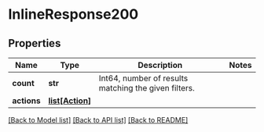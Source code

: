 # InlineResponse200

## Properties
Name | Type | Description | Notes
------------ | ------------- | ------------- | -------------
**count** | **str** | Int64, number of results matching the given filters. | 
**actions** | [**list[Action]**](Action.md) |  | 

[[Back to Model list]](../README.md#documentation-for-models) [[Back to API list]](../README.md#documentation-for-api-endpoints) [[Back to README]](../README.md)

